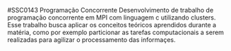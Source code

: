 #SSC0143 Programação Concorrente 
Desenvolvimento de trabalho de programação concorrente em MPI com linguagem c utilizando clusters. Esse trabalho busca aplicar os conceitos teóricos aprendidos durante a matéria, como por exemplo particionar as tarefas computacionais a serem realizadas para agilizar o processamento das informaçes. 
